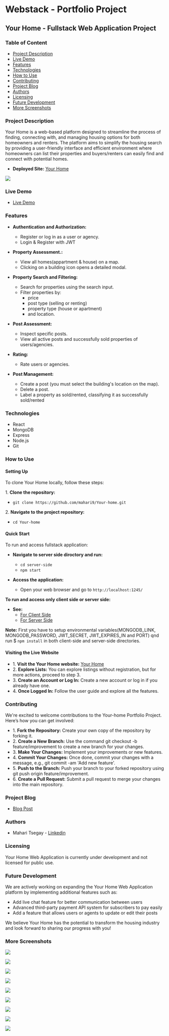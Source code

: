 # Webstack - Portfolio Project

## Your Home - Fullstack Web Application Project

### Table of Content

* [Project Description](#Project-Description)
* [Live Demo](#Live-Demo)
* [Features](#Features)
* [Technologies](#Technologies)
* [How to Use](#How-to-Use)
* [Contributing](#Contributing)
* [Project Blog](#Project-Blog)
* [Authors](#Authors)
* [Licensing](#Licensing)
* [Future Development](#Future-Development)
* [More Screenshots](#More-Screenshots)

### Project Description

Your Home is a web-based platform designed to streamline the process of finding, connecting with, and managing housing options for both homeowners and renters. The platform aims to simplify the housing search by providing a user-friendly interface and efficient environment where homeowners can list their properties and buyers/renters can easily find and connect with potential homes.

* **Deployed Site:** [Your Home](https://your-home-slai.onrender.com/ "Your Home")

![](https://github.com/mahari9/Your-home/blob/master/screenshot/Urhome-landing-page.png)

### Live Demo
* [Live Demo](https://youtu.be/L62O7AuXT7E "Live Demo")

### Features
* **Authentication and Authorization:**
    * Register or log in as a user or agency.
    * Login & Register with JWT

* **Property Assessment.:**
    * View all homes(appartment & house) on a map.
    * Clicking on a building icon opens a detailed modal.

* **Property Search and Filtering:**
    * Search for properties using the search input.
    * Filter properties by:
      * price
      * post type (selling or renting)
      * property type (house or apartment)
      * and location.

* **Post Assessment:**
    * Inspect specific posts.
    * View all active posts and successfully sold properties of users/agencies.

* **Rating:**
    * Rate users or agencies.

* **Post Management:**
    * Create a post (you must select the building's location on the map).
    * Delete a post.
    * Label a property as sold/rented, classifying it as successfully sold/rented

### Technologies

* React
* MongoDB
* Express
* Node.js
* Git

### How to Use

#### Setting Up

To clone Your Home locally, follow these steps:

1\. **Clone the repository:**

* `git clone https://github.com/mahari9/Your-home.git`

2\. **Navigate to the project repository:**

* `cd Your-home`

#### Quick Start

To run and access fullstack application:

* **Navigate to server side diroctory and run:**
    * `cd server-side`
    * `npm start`

* **Access the application:**
    * Open your web browser and go to `http://localhost:1245/`

**To run and access only client side or server side:**
  * **See:**
    * [For Client Side](https://github.com/mahari9/Your-home/blob/master/client-side/README.md "For Client Side")
    * [For Server Side](https://github.com/mahari9/Your-home/blob/master/server-side/README.md "For Server Side")
   
**Note:** First you have to setup environmental variables(MONGODB_LINK, MONGODB_PASSWORD, JWT_SECRET, JWT_EXPIRES_IN and PORT) qnd run $ `npm install` in both client-side and server-side directories. 

#### Visiting the Live Website

* 1\. **Visit the Your Home website:** [Your Home](https://your-home-slai.onrender.com "Your Home")
* 2\. **Explore Lists:** You can explore listings without registration, but for more actions, proceed to step 3.
* 3\. **Create an Account or Log In:** Create a new account or log in if you already have one.
* 4\. **Once Logged In:** Follow the user guide and explore all the features.

### Contributing

We're excited to welcome contributions to the Your-home Portfolio Project. Here’s how you can get involved:

* 1\. **Fork the Repository:** Create your own copy of the repository by forking it. 
* 2\. **Create a New Branch:** Use the command git checkout -b feature/improvement to create a new branch for your changes.
* 3\. **Make Your Changes:** Implement your improvements or new features.
* 4\. **Commit Your Changes:** Once done, commit your changes with a message, e.g., git commit -am 'Add new feature'.
* 5\. **Push to the Branch:** Push your branch to your forked repository using git push origin feature/improvement.
* 6\. **Create a Pull Request:** Submit a pull request to merge your changes into the main repository.

### Project Blog 

* [Blog Post](https://medium.com/@mahari9/your-home "Blog Post")

### Authors

* Mahari Tsegay - [Linkedin](https://www.linkedin.com/in/mahari-tsegay-22376524a?utm_source=share&utm_campaign=share_via&utm_content=profile&utm_medium=android_app "Linkedin")

### Licensing

Your Home Web Application is currently under development and not licensed for public use. 

### Future Development

We are actively working on expanding the Your Home Web Application platform by implementing additional features such as:

* Add live chat feature for better communication between users
* Advanced third-party payment API system for subscribers to pay easily
* Add a feature that allows users or agents to update or edit their posts

We believe Your Home has the potential to transform the housing industry and look forward to sharing our progress with you!

### More Screenshots

![](https://github.com/mahari9/Your-home/blob/master/screenshot/urhome-dashboard.png)

![](https://github.com/mahari9/Your-home/blob/master/screenshot/urhome-register.png)

![](https://github.com/mahari9/Your-home/blob/master/screenshot/urhome-explore-lists.png)

![](https://github.com/mahari9/Your-home/blob/master/screenshot/urhome-modal.png)

![](https://github.com/mahari9/Your-home/blob/master/screenshot/urhome-createpost.png)

![](https://github.com/mahari9/Your-home/blob/master/screenshot/urhome-createpost1.png)

![](https://github.com/mahari9/Your-home/blob/master/screenshot/urhome-profile.png)

![](https://github.com/mahari9/Your-home/blob/master/screenshot/urhome-post-info.png)

![](https://github.com/mahari9/Your-home/blob/master/screenshot/urhome-rate-profile.png)